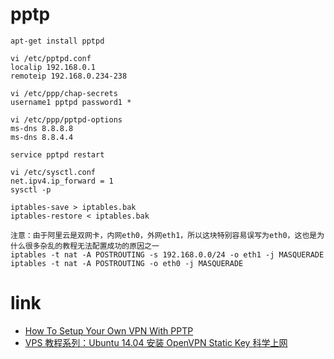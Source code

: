 # pptp
```shell
apt-get install pptpd

vi /etc/pptpd.conf
localip 192.168.0.1
remoteip 192.168.0.234-238

vi /etc/ppp/chap-secrets
username1 pptpd password1 *

vi /etc/ppp/pptpd-options
ms-dns 8.8.8.8
ms-dns 8.8.4.4

service pptpd restart

vi /etc/sysctl.conf
net.ipv4.ip_forward = 1
sysctl -p

iptables-save > iptables.bak
iptables-restore < iptables.bak

注意：由于阿里云是双网卡，内网eth0，外网eth1，所以这块特别容易误写为eth0，这也是为什么很多杂乱的教程无法配置成功的原因之一
iptables -t nat -A POSTROUTING -s 192.168.0.0/24 -o eth1 -j MASQUERADE
iptables -t nat -A POSTROUTING -o eth0 -j MASQUERADE
```

# link
- [How To Setup Your Own VPN With PPTP](https://www.digitalocean.com/community/tutorials/how-to-setup-your-own-vpn-with-pptp)
- [VPS 教程系列：Ubuntu 14.04 安装 OpenVPN Static Key 科学上网](http://ttt.tt/160/)
